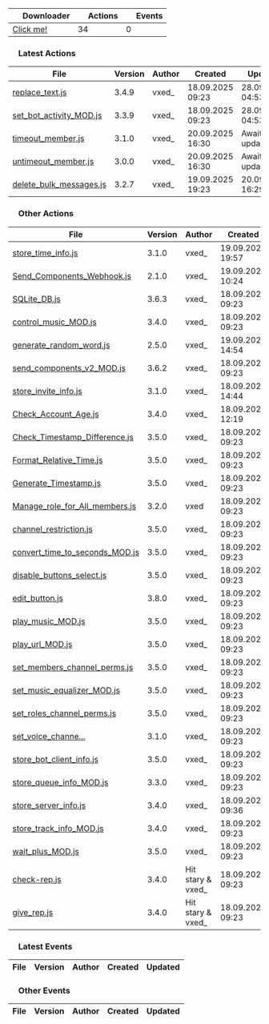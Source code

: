 <!-- ACTIONS_TABLE_START -->

| <img src="https://i.imgur.com/6t5z2Q6.png" width="16" height="16"> Downloader | <img src="https://i.imgur.com/tctsqRS.png" width="16" height="16"> Actions | <img src="https://i.imgur.com/ezqaGtk.png" width="16" height="16"> Events |
|------|-------|-------|
[Click me!](https://vxe3D.github.io/dbm-mods/Versions/download.html) | 34 | 0 |

<h3><img src="https://i.imgur.com/tctsqRS.png" width="16" height="16"> Latest Actions</h3>

| File | Version | Author | Created | Updated |
|------|--------|-------|-----------|----------------|
| [replace_text.js](https://github.com/vxe3D/dbm-mods/blob/main/actions%2F%5BVX%5Dreplace_text.js) | 3.4.9 | vxed_ | 18.09.2025 09:23 | 28.09.2025 04:53 |
| [set_bot_activity_MOD.js](https://github.com/vxe3D/dbm-mods/blob/main/actions%2F%5BVX%5Dset_bot_activity_MOD.js) | 3.3.9 | vxed_ | 18.09.2025 09:23 | 28.09.2025 04:53 |
| [timeout_member.js](https://github.com/vxe3D/dbm-mods/blob/main/actions%2F%5BVX%5Dtimeout_member.js) | 3.1.0 | vxed_ | 20.09.2025 16:30 | Awaiting update |
| [untimeout_member.js](https://github.com/vxe3D/dbm-mods/blob/main/actions%2F%5BVX%5Duntimeout_member.js) | 3.0.0 | vxed_ | 20.09.2025 16:30 | Awaiting update |
| [delete_bulk_messages.js](https://github.com/vxe3D/dbm-mods/blob/main/actions%2F%5BVX%5Ddelete_bulk_messages.js) | 3.2.7 | vxed_ | 19.09.2025 19:23 | 20.09.2025 16:29 |

<h3><img src="https://i.imgur.com/tctsqRS.png" width="16" height="16"> Other Actions</h3>

| File | Version | Author | Created | Updated |
|------|--------|-------|-----------|----------------|
| [store_time_info.js](https://github.com/vxe3D/dbm-mods/blob/main/actions%2F%5BVX%5Dstore_time_info.js) | 3.1.0 | vxed_ | 19.09.2025 19:57 | Awaiting update |
| [Send_Components_Webhook.js](https://github.com/vxe3D/dbm-mods/blob/main/actions%2F%5BVX%5DSend_Components_Webhook.js) | 2.1.0 | vxed_ | 19.09.2025 10:24 | 19.09.2025 19:23 |
| [SQLite_DB.js](https://github.com/vxe3D/dbm-mods/blob/main/actions%2F%5BVX%5DSQLite_DB.js) | 3.6.3 | vxed_ | 18.09.2025 09:23 | 19.09.2025 19:21 |
| [control_music_MOD.js](https://github.com/vxe3D/dbm-mods/blob/main/actions%2F%5BVX%5Dcontrol_music_MOD.js) | 3.4.0 | vxed_ | 18.09.2025 09:23 | 19.09.2025 14:54 |
| [generate_random_word.js](https://github.com/vxe3D/dbm-mods/blob/main/actions%2F%5BVX%5Dgenerate_random_word.js) | 2.5.0 | vxed_ | 19.09.2025 14:54 | Awaiting update |
| [send_components_v2_MOD.js](https://github.com/vxe3D/dbm-mods/blob/main/actions%2F%5BVX%5Dsend_components_v2_MOD.js) | 3.6.2 | vxed_ | 18.09.2025 09:23 | 19.09.2025 10:24 |
| [store_invite_info.js](https://github.com/vxe3D/dbm-mods/blob/main/actions%2F%5BVX%5Dstore_invite_info.js) | 3.1.0 | vxed_ | 18.09.2025 14:44 | 18.09.2025 15:48 |
| [Check_Account_Age.js](https://github.com/vxe3D/dbm-mods/blob/main/actions%2F%5BVX%5DCheck_Account_Age.js) | 3.4.0 | vxed_ | 18.09.2025 12:19 | Awaiting update |
| [Check_Timestamp_Difference.js](https://github.com/vxe3D/dbm-mods/blob/main/actions%2F%5BVX%5DCheck_Timestamp_Difference.js) | 3.5.0 | vxed_ | 18.09.2025 09:23 | 18.09.2025 12:19 |
| [Format_Relative_Time.js](https://github.com/vxe3D/dbm-mods/blob/main/actions%2F%5BVX%5DFormat_Relative_Time.js) | 3.5.0 | vxed_ | 18.09.2025 09:23 | 18.09.2025 12:19 |
| [Generate_Timestamp.js](https://github.com/vxe3D/dbm-mods/blob/main/actions%2F%5BVX%5DGenerate_Timestamp.js) | 3.5.0 | vxed_ | 18.09.2025 09:23 | 18.09.2025 12:19 |
| [Manage_role_for_All_members.js](https://github.com/vxe3D/dbm-mods/blob/main/actions%2F%5BVX%5DManage_role_for_All_members.js) | 3.2.0 | vxed | 18.09.2025 09:23 | 18.09.2025 12:19 |
| [channel_restriction.js](https://github.com/vxe3D/dbm-mods/blob/main/actions%2F%5BVX%5Dchannel_restriction.js) | 3.5.0 | vxed_ | 18.09.2025 09:23 | 18.09.2025 12:19 |
| [convert_time_to_seconds_MOD.js](https://github.com/vxe3D/dbm-mods/blob/main/actions%2F%5BVX%5Dconvert_time_to_seconds_MOD.js) | 3.5.0 | vxed_ | 18.09.2025 09:23 | 18.09.2025 12:19 |
| [disable_buttons_select.js](https://github.com/vxe3D/dbm-mods/blob/main/actions%2F%5BVX%5Ddisable_buttons_select.js) | 3.5.0 | vxed_ | 18.09.2025 09:23 | 18.09.2025 12:19 |
| [edit_button.js](https://github.com/vxe3D/dbm-mods/blob/main/actions%2F%5BVX%5Dedit_button.js) | 3.8.0 | vxed_ | 18.09.2025 09:23 | 18.09.2025 12:19 |
| [play_music_MOD.js](https://github.com/vxe3D/dbm-mods/blob/main/actions%2F%5BVX%5Dplay_music_MOD.js) | 3.5.0 | vxed_ | 18.09.2025 09:23 | 18.09.2025 12:19 |
| [play_url_MOD.js](https://github.com/vxe3D/dbm-mods/blob/main/actions%2F%5BVX%5Dplay_url_MOD.js) | 3.5.0 | vxed_ | 18.09.2025 09:23 | 18.09.2025 12:19 |
| [set_members_channel_perms.js](https://github.com/vxe3D/dbm-mods/blob/main/actions%2F%5BVX%5Dset_members_channel_perms.js) | 3.5.0 | vxed_ | 18.09.2025 09:23 | 18.09.2025 12:19 |
| [set_music_equalizer_MOD.js](https://github.com/vxe3D/dbm-mods/blob/main/actions%2F%5BVX%5Dset_music_equalizer_MOD.js) | 3.5.0 | vxed_ | 18.09.2025 09:23 | 18.09.2025 12:19 |
| [set_roles_channel_perms.js](https://github.com/vxe3D/dbm-mods/blob/main/actions%2F%5BVX%5Dset_roles_channel_perms.js) | 3.5.0 | vxed_ | 18.09.2025 09:23 | 18.09.2025 12:19 |
| [set_voice_channe...](https://github.com/vxe3D/dbm-mods/blob/main/actions%2F%5BVX%5Dset_voice_channel_status_MOD.js) | 3.1.0 | vxed_ | 18.09.2025 09:23 | 18.09.2025 12:19 |
| [store_bot_client_info.js](https://github.com/vxe3D/dbm-mods/blob/main/actions%2F%5BVX%5Dstore_bot_client_info.js) | 3.5.0 | vxed_ | 18.09.2025 09:23 | 18.09.2025 12:19 |
| [store_queue_info_MOD.js](https://github.com/vxe3D/dbm-mods/blob/main/actions%2F%5BVX%5Dstore_queue_info_MOD.js) | 3.3.0 | vxed_ | 18.09.2025 09:23 | 18.09.2025 12:19 |
| [store_server_info.js](https://github.com/vxe3D/dbm-mods/blob/main/actions%2F%5BVX%5Dstore_server_info.js) | 3.4.0 | vxed_ | 18.09.2025 09:36 | 18.09.2025 12:19 |
| [store_track_info_MOD.js](https://github.com/vxe3D/dbm-mods/blob/main/actions%2F%5BVX%5Dstore_track_info_MOD.js) | 3.4.0 | vxed_ | 18.09.2025 09:23 | 18.09.2025 12:19 |
| [wait_plus_MOD.js](https://github.com/vxe3D/dbm-mods/blob/main/actions%2F%5BVX%5Dwait_plus_MOD.js) | 3.5.0 | vxed_ | 18.09.2025 09:23 | 18.09.2025 12:19 |
| [check-rep.js](https://github.com/vxe3D/dbm-mods/blob/main/actions%2F%5BVX-C%5Dcheck-rep.js) | 3.4.0 | Hit stary & vxed_ | 18.09.2025 09:23 | Awaiting update |
| [give_rep.js](https://github.com/vxe3D/dbm-mods/blob/main/actions%2F%5BVX-C%5Dgive_rep.js) | 3.4.0 | Hit stary & vxed_ | 18.09.2025 09:23 | Awaiting update |

<h3><img src="https://i.imgur.com/ezqaGtk.png" width="16" height="16"> Latest Events</h3>

| File | Version | Author | Created | Updated |
|------|--------|-------|-----------|----------------|


<h3><img src="https://i.imgur.com/ezqaGtk.png" width="16" height="16"> Other Events</h3>

| File | Version | Author | Created | Updated |
|------|--------|-------|-----------|----------------|


<!-- ACTIONS_TABLE_END -->

